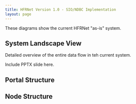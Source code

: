 ```yaml
---
title: HFRNet Version 1.0 - SIO/NDBC Implementation
layout: page
---
```


These diagrams show the current HFRNet "as-is" system.  

## System Landscape View

Detailed overview of the entire data flow in teh current system.

Include PPTX slide here.


## Portal Structure


## Node Structure

